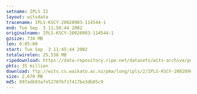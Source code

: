 ```yaml
---
setname: IPLS II
layout: witsdata
tracename: IPLS-KSCY-20020903-114544-1
end: Tue Sep  3 11:50:44 2002
originalname: IPLS-KSCY-20020903-114544-1
gzsize: 734 MB
len: 0:05:00
start: Tue Sep  3 11:45:44 2002
totalwirelen: 25,538 MB
ripedownload: https://data-repository.ripe.net/datasets/wits-archive/pma/long/ipls/2/IPLS-KSCY-20020903-114544-1.gz
pkts: 35 million
download: ftp://wits.cs.waikato.ac.nz/pma/long/ipls/2/IPLS-KSCY-20020903-114544-1.gz
size: 2,670 MB
md5: 097adb93afe5278f6f1f417be3db05c9
---
```

